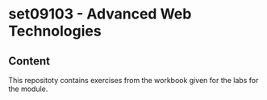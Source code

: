 # set09103 - Advanced Web Technologies

## Content
This repositoty contains exercises from the workbook given for the labs for the module.
